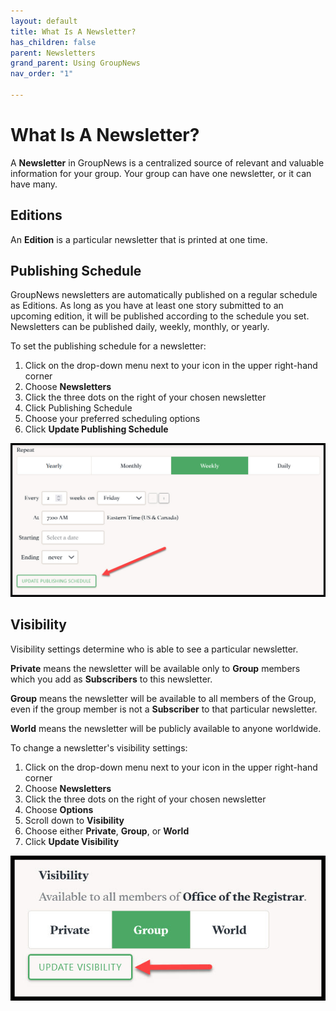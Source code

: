 ```yaml
---
layout: default
title: What Is A Newsletter?
has_children: false
parent: Newsletters
grand_parent: Using GroupNews
nav_order: "1"

---
```

# What Is A Newsletter?

A **Newsletter** in GroupNews is a centralized source of relevant and valuable information for your group. Your group can have one newsletter, or it can have many.

## Editions

An **Edition** is a particular newsletter that is printed at one time.

## Publishing Schedule

GroupNews newsletters are automatically published on a regular schedule as Editions. As long as you have at least one story submitted to an upcoming edition, it will be published according to the schedule you set. Newsletters can be published daily, weekly, monthly, or yearly. 

To set the publishing schedule for a newsletter:

1. Click on the drop-down menu next to your icon in the upper right-hand corner
2. Choose **Newsletters**
3. Click the three dots on the right of your chosen newsletter
4. Click Publishing Schedule
5. Choose your preferred scheduling options
6. Click **Update Publishing Schedule**

![](/assets/images/publishing-schedule.jpg)

## Visibility

Visibility settings determine who is able to see a particular newsletter. 

**Private** means the newsletter will be available only to **Group** members which you add as **Subscribers** to this newsletter.

**Group** means the newsletter will be available to all members of the Group, even if the group member is not a **Subscriber** to that particular newsletter.

**World** means the newsletter will be publicly available to anyone worldwide. 

To change a newsletter's visibility settings: 

1. Click on the drop-down menu next to your icon in the upper right-hand corner
2. Choose **Newsletters**
3. Click the three dots on the right of your chosen newsletter
4. Choose **Options**
5. Scroll down to **Visibility** 
6. Choose either **Private**, **Group**, or **World**
7. Click **Update Visibility** 

![](/assets/images/visibility.jpg)
